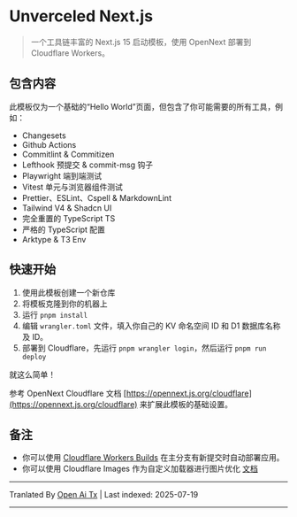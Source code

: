 # Unverceled Next.js

> 一个工具链丰富的 Next.js 15 启动模板，使用 OpenNext 部署到 Cloudflare Workers。

## 包含内容

此模板仅为一个基础的“Hello World”页面，但包含了你可能需要的所有工具，例如：

- Changesets
- Github Actions
- Commitlint & Commitizen
- Lefthook 预提交 & commit-msg 钩子
- Playwright 端到端测试
- Vitest 单元与浏览器组件测试
- Prettier、ESLint、Cspell & MarkdownLint
- Tailwind V4 & Shadcn UI
- 完全重置的 TypeScript TS
- 严格的 TypeScript 配置
- Arktype & T3 Env

## 快速开始

1. 使用此模板创建一个新仓库
2. 将模板克隆到你的机器上
3. 运行 `pnpm install`
4. 编辑 `wrangler.toml` 文件，填入你自己的 KV 命名空间 ID 和 D1 数据库名称及 ID。
5. 部署到 Cloudflare，先运行 `pnpm wrangler login`，然后运行 `pnpm run deploy`

就这么简单！

参考 OpenNext Cloudflare 文档 [https://opennext.js.org/cloudflare](https://opennext.js.org/cloudflare) 来扩展此模板的基础设置。

## 备注

- 你可以使用 [Cloudflare Workers Builds](https://developers.cloudflare.com/workers/ci-cd/builds/) 在主分支有新提交时自动部署应用。
- 你可以使用 Cloudflare Images 作为自定义加载器进行图片优化 [文档](https://opennext.js.org/cloudflare/howtos/image)


---

Tranlated By [Open Ai Tx](https://github.com/OpenAiTx/OpenAiTx) | Last indexed: 2025-07-19

---
